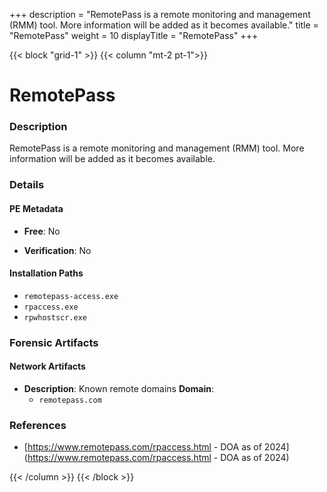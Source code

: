+++
description = "RemotePass is a remote monitoring and management (RMM) tool. More information will be added as it becomes available."
title = "RemotePass"
weight = 10
displayTitle = "RemotePass"
+++


{{< block "grid-1" >}}
{{< column "mt-2 pt-1">}}

# RemotePass


### Description

RemotePass is a remote monitoring and management (RMM) tool. More information will be added as it becomes available.




### Details


#### PE Metadata


- **Free**: No

- **Verification**: No




#### Installation Paths
- `remotepass-access.exe`
- `rpaccess.exe`
- `rpwhostscr.exe`

### Forensic Artifacts




#### Network Artifacts

- **Description**: Known remote domains
  **Domain**:
    - `remotepass.com`





### References
- [https://www.remotepass.com/rpaccess.html - DOA as of 2024](https://www.remotepass.com/rpaccess.html - DOA as of 2024)



{{< /column >}}
{{< /block >}}
